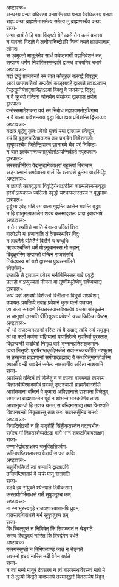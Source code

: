 अष्टावक्रः-  
अन्धस्य पन्था बधिरस्य पन्थास्स्त्रियः पन्था वैवधिकस्य पन्थाः  
राज्ञः पन्था ब्राह्मणेनासमेत्य समेत्य तु ब्राह्मणस्यैव पन्थाः  
राजा-  
पन्था अयं ते हि मया विसृष्टो येनेच्छसे तेन कामं व्रजस्व  
न पावको विद्यते वै लघीयानिन्द्रोऽपि नित्यं नमते ब्राह्मणानाम्  
लोमशः-  
स एवमुक्तो मातुलेनैव सार्धं यथेष्टमार्गो यज्ञनिवेशनं तत्  
सम्प्राप्य धर्मेण निवारितस्सन्द्वारि द्वाःस्थं वाक्यमिदं बभाषे  
अष्टावक्रः-  
यज्ञं द्रष्टुं प्राप्तवन्तौ स्म तात कौतूहलं बलवद्वै विवृद्धम्  
आवां प्राप्तावतिथी सम्प्रवेशं काङ्क्षावहे द्वारपते तवाऽऽज्ञाम्  
ऐन्द्रद्युम्नेर्यज्ञदृशाविहाऽऽवां विवक्षू वै जनकेन्द्रं दिदृक्षू  
न वै क्रुध्यो वन्दिना चोत्तमेन संयोजय द्वारपाल क्षणेन  
द्वारपालः-  
वन्देस्समादेशकरा वयं स्म निबोध मद्वाक्यमतोऽधिगम्य  
न वै बालाः प्रविशन्त्यत्र वृद्धा विप्रा ह्यत्र प्रविशन्ति द्विजाग्र्याः  
अष्टावक्रः-  
यद्यत्र वृद्धेषु कृतः प्रवेशो युक्तं मया द्वारपाल प्रवेष्टुम्  
वयं हि वृद्धाश्चरितव्रताश्च तपः प्रभावेन निवेशनार्हाः  
शुश्रूषवश्चैव जितेन्द्रियाश्च ज्ञानागमे चैव परं निविष्ठाः  
न बाल इत्येवमन्तव्यमाहुर्बालोऽप्यग्निर्दहते स्पृश्यमानः  
द्वारपालः-  
सरस्वतीमीरय वेदजुष्टामेकाक्षरां बहुरूपां विराजाम्  
अङ्गात्मानं समवेक्षस्व बालं किं श्लाघसे दुर्लभा वादसिद्धिः  
अष्टावक्रः-  
न ज्ञायते कायवृद्ध्या विवृद्धिर्यथाऽष्ठीला शाल्मलेस्सम्प्रवृद्धाः  
ह्रस्वोऽल्पकायः ज्वलितो प्रवृद्धो यश्चाफलस्तस्य न वृद्धभावः  
द्वारपालः-  
वृद्धेभ्य एवेह मतिं स्म बाला गृह्णन्ति कालेन भवन्ति वृद्धाः  
न हि ज्ञातुमल्पकालेन शक्यं कस्माद्बालः प्राज्ञ इवावभाषे  
अष्टावक्रः-  
न तेन स्थविरो भवति येनास्य पलितं शिरः  
बालोऽपि यः प्रजानाति तं देवास्स्थविरं विदुः  
न हायनैर्न पलितैर्न वित्तैर्न च बन्धुभिः  
ऋषयश्चक्रिरे धर्मं योऽनूचानस्स नो महान्  
दिदृक्षुरस्मि सम्प्राप्तो वन्दिनं राजसंसदि  
निवेदयस्व मां राज्ञे द्वास्स्थ पुष्करमालिने  
श्वेतकेतुः-  
द्रष्टासि ते द्वारपाल प्रवेश्य मनीषिभिस्सह वादे प्रवृद्धे  
उताहो वाऽप्युच्चतां नीचतां वा तूष्णीम्भूतेष्वेषु सर्वेष्वथाद्य  
द्वारपालः-  
कथं यज्ञं दशवर्षो विशेस्त्वं विनीतानां विदुषां सम्प्रवेशम्  
उपायतः प्रयतिष्ये तवाहं प्रवेशने कुरु यत्नं यथावत्  
एष राजा संश्रवणे स्थितस्स्याच्श्रोष्यत्येवं वचसा संस्कृतेन  
स चानुज्ञां दास्यति प्रीतियुक्तः प्रवेशने यच्च किञ्चित्तवेष्टम्  
अष्टावक्रः-  
भो भो राजञ्जनकानां वरिष्ठ त्वं वै सम्राट् त्वयि सर्वं समृद्धम्  
त्वं वा कर्ता कर्मणां यज्ञियानां ययातिरेको नृपतिर्वा पुरस्तात्  
विद्वान्वन्दी वादविदो निगृह्य वादे भग्नानप्रतिशङ्कमानः  
त्वया निसृष्टैः पुरुषैराप्तकृद्भिर्जले सर्वान्मज्जयतीति नश्श्रुतम्  
स तच्छ्रुत्वा ब्राह्मणानां समीपाद्ब्रह्माद्य वै कथयितुमागतोऽस्मि  
क्वासौ वन्दी यावदेनं समेत्य नक्षत्राणीव सविता नाशयामि  
राजा-  
आशंससे वन्दिनं त्वं विजेतुं न च ज्ञात्वा वाक्यबलं त्वमस्य  
विज्ञातवीर्यैश्शक्यमेवं प्रवक्तुं दृष्टश्चासौ ब्राह्मणैर्वादशीलैः  
आशंसमाना वन्दिनं वै कुमारा अविज्ञानात्ते ह्यशक्ता विजेतुम्  
समागता ब्राह्मणास्तेन पूर्वं न शोभन्ते भास्करेणेव ताराः  
आशानुबन्धो हि तवात्र यत्तत् स वन्दिमासाद्य तथा विनश्यति  
विज्ञानवन्तो निकृतास्तु तात कथं सदस्तर्तुमिदं समर्थः  
अष्टावक्रः-  
विवादितोऽसौ न हि मादृशैर्हि सिंहीकृतस्तेन वदत्यभीतः  
समेत्य मां निहतश्शेष्यतेऽद्य मार्गे भग्नं शकटमिवाबलाक्षम्  
राजा-  
षण्णाभेर्द्वादशाक्षस्य चतुर्विंशतिपर्वणः  
कस्त्रिषष्टिशतारस्य वेदार्थं स परः कविः  
अष्टावक्रः-  
चतुर्विंशतिपर्व त्वां षण्णाभि द्वादशप्रधि  
तत्त्रिषष्टिशतारं वै चक्रं पातु सदागति  
राजा-  
बडबे इव संयुक्ते श्येनपाते दिवौकसाम्  
कस्तयोर्गर्भमाधत्ते गर्भं सुषुवतुश्च कम्  
अष्टावक्रः-  
मा स्म भूस्स्वगृहे राजञ्शात्रवाणामपि ध्रुवम्  
वातसारथिराधत्ते गर्भं सुषुवतुश्च तम्  
राजा-  
किं स्वित्सुप्तं न निमिषेत् किं स्विज्जातं न चेङ्गते  
कस्य स्विद्धृदयं नास्ति किं स्विद्वेगेन वर्धते  
अष्टावक्रः-  
मत्स्यस्सुप्तो न निमिषत्यण्डं जातं न चेङ्गते  
अश्मनो हृदयं नास्ति नदी वेगेन वर्धते  
राजा-  
न त्वां मन्ये मानुषं देवसत्त्व न त्वं बालस्स्थविरस्त्वं मतो मे  
न ते तुल्यो विद्यते वाक्प्रलापे तस्माद्द्वारं वितराम्येष विद्वन्  
